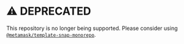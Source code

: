 # ⚠️ DEPRECATED
This repository is no longer being supported. Please consider using [`@metamask/template-snap-monorepo`](https://github.com/MetaMask/template-snap-monorepo/).


